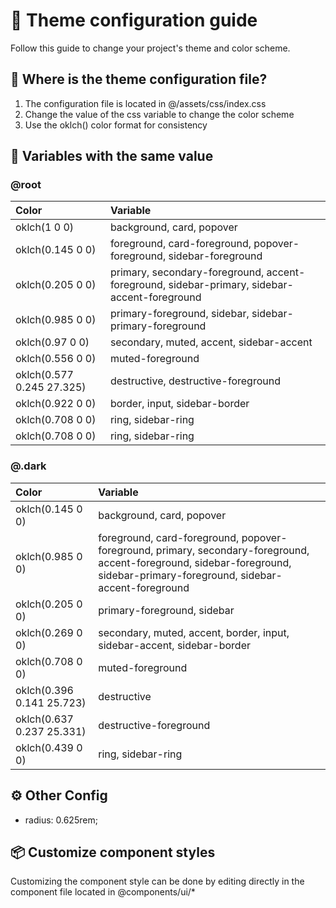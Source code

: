 # 🎨 Theme configuration guide

Follow this guide to change your project's theme and color scheme.

## 📂 Where is the theme configuration file?

1. The configuration file is located in @/assets/css/index.css
2. Change the value of the css variable to change the color scheme
3. Use the oklch() color format for consistency

## 📄 Variables with the same value

### @root

| Color                     | Variable                                                                                     |
| :------------------------ | :------------------------------------------------------------------------------------------- |
| oklch(1 0 0)              | background, card, popover                                                                    |
| oklch(0.145 0 0)          | foreground, card-foreground, popover-foreground, sidebar-foreground                          |
| oklch(0.205 0 0)          | primary, secondary-foreground, accent-foreground, sidebar-primary, sidebar-accent-foreground |
| oklch(0.985 0 0)          | primary-foreground, sidebar, sidebar-primary-foreground                                      |
| oklch(0.97 0 0)           | secondary, muted, accent, sidebar-accent                                                     |
| oklch(0.556 0 0)          | muted-foreground                                                                             |
| oklch(0.577 0.245 27.325) | destructive, destructive-foreground                                                          |
| oklch(0.922 0 0)          | border, input, sidebar-border                                                                |
| oklch(0.708 0 0)          | ring, sidebar-ring                                                                           |
| oklch(0.708 0 0)          | ring, sidebar-ring                                                                           |

### @.dark

| Color                     | Variable                                                                                                                                                                     |
| :------------------------ | :--------------------------------------------------------------------------------------------------------------------------------------------------------------------------- |
| oklch(0.145 0 0)          | background, card, popover                                                                                                                                                    |
| oklch(0.985 0 0)          | foreground, card-foreground, popover-foreground, primary, secondary-foreground, accent-foreground, sidebar-foreground, sidebar-primary-foreground, sidebar-accent-foreground |
| oklch(0.205 0 0)          | primary-foreground, sidebar                                                                                                                                                  |
| oklch(0.269 0 0)          | secondary, muted, accent, border, input, sidebar-accent, sidebar-border                                                                                                      |
| oklch(0.708 0 0)          | muted-foreground                                                                                                                                                             |
| oklch(0.396 0.141 25.723) | destructive                                                                                                                                                                  |
| oklch(0.637 0.237 25.331) | destructive-foreground                                                                                                                                                       |
| oklch(0.439 0 0)          | ring, sidebar-ring                                                                                                                                                           |

## ⚙️ Other Config

- radius: 0.625rem;

## 📦 Customize component styles

Customizing the component style can be done by editing directly in the component file located in @components/ui/\*
